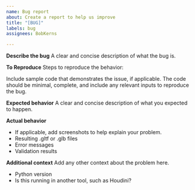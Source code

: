 ```yaml
---
name: Bug report
about: Create a report to help us improve
title: "[BUG]"
labels: bug
assignees: BobKerns

---
```


**Describe the bug**
A clear and concise description of what the bug is.

**To Reproduce**
Steps to reproduce the behavior:

Include sample code that demonstrates the issue, if applicable. The code should be minimal, complete, and include any relevant inputs to reproduce the bug.

**Expected behavior**
A clear and concise description of what you expected to happen.

**Actual behavior**

- If applicable, add screenshots to help explain your problem.
- Resulting .gltf or .glb files
- Error messages
- Validation results

**Additional context**
Add any other context about the problem here.

- Python version
- Is this running in another tool, such as Houdini?

